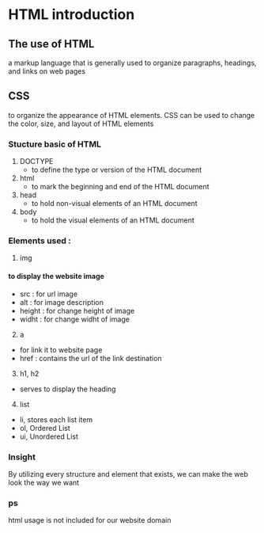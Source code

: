 # HTML introduction

## The use of HTML
a markup language that is generally used to organize paragraphs, headings, and links on web pages

 ## CSS
to organize the appearance of HTML elements. CSS can be used to change the color, size, and layout of HTML elements

### Stucture basic of HTML
1. DOCTYPE
   - to define the type or version of the HTML document
3. html
   - to mark the beginning and end of the HTML document
5. head
   - to hold non-visual elements of an HTML document
7. body
   - to hold the visual elements of an HTML document

### Elements used :
1. img
#### to display the website image
 - src : for url image
 - alt : for image description
 - height : for change height of image
 - widht : for change widht of image
2. a
- for link it to website page
 - href : contains the url of the link destination
3. h1, h2
- serves to display the heading
4. list
 - li, stores each list item
 - ol, Ordered List
 - ui, Unordered List

  ### Insight
  By utilizing every structure and element that exists, we can make the web look the way we want

  ### ps
  html usage is not included for our website domain
  
           



